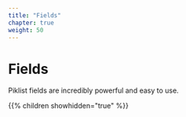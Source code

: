 ```yaml
---
title: "Fields"
chapter: true
weight: 50
---
```


# Fields

Piklist fields are incredibly powerful and easy to use.

{{% children showhidden="true" %}}

